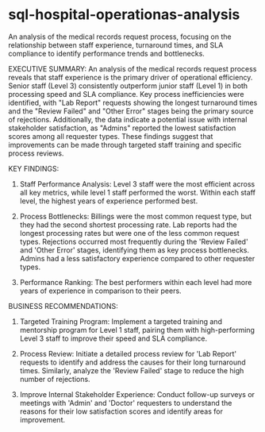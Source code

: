 # sql-hospital-operationas-analysis
An analysis of the medical records request process, focusing on  the relationship between staff experience, turnaround times, and SLA compliance to identify performance trends and bottlenecks.

EXECUTIVE SUMMARY: An analysis of the medical records request process reveals that staff experience is the primary driver of operational efficiency. 
Senior staff (Level 3) consistently outperform junior staff (Level 1) in both processing speed and SLA compliance. Key process inefficiencies were identified, with "Lab Report" requests showing the longest turnaround times and the "Review Failed" and "Other Error" stages being the primary source of rejections. Additionally, the data indicate a potential issue with internal stakeholder satisfaction, as "Admins" reported the lowest satisfaction scores among all requester types. These findings suggest that improvements can be made through targeted staff training and specific process reviews.

KEY FINDINGS:
1. Staff Performance Analysis: Level 3 staff were the most efficient across all key metrics, while level 1 staff performed the worst. Within each staff level, the highest years of experience performed best.
   
2. Process Bottlenecks: Billings were the most common request type, but they had the second shortest processing rate. Lab reports had the longest processing rates but were one of the less common request types. Rejections occurred most frequently during the 'Review Failed' and 'Other Error' stages, identifying them as key process bottlenecks. Admins had a less satisfactory experience compared to other requester types.

3. Performance Ranking: The best performers within each level had more years of experience in comparison to their peers.
    
BUSINESS RECOMMENDATIONS:
1. Targeted Training Program: Implement a targeted training and mentorship program for Level 1 staff, pairing them with high-performing Level 3 staff to improve their speed and SLA compliance.
    
2. Process Review: Initiate a detailed process review for 'Lab Report' requests to identify and address the causes for their long turnaround times. Similarly, analyze the 'Review Failed' stage to reduce the high number of rejections.
    
3. Improve Internal Stakeholder Experience: Conduct follow-up surveys or meetings with 'Admin' and 'Doctor' requesters to understand the reasons for their low satisfaction scores and identify areas for improvement.
